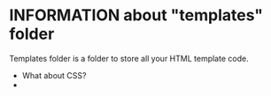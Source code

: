 # INFORMATION about "templates" folder

Templates folder is a folder to store all your HTML template code.

* What about CSS?
* 